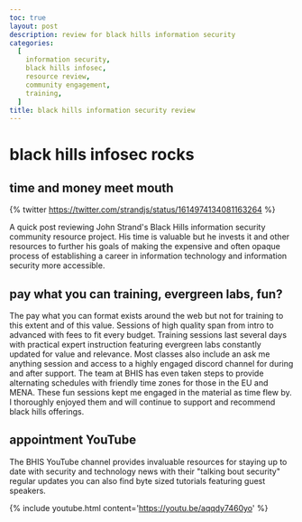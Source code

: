 ```yaml
---
toc: true
layout: post
description: review for black hills information security
categories:
  [
    information security,
    black hills infosec,
    resource review,
    community engagement,
    training,
  ]
title: black hills information security review
---
```


# black hills infosec rocks

## time and money meet mouth

{% twitter https://twitter.com/strandjs/status/1614974134081163264 %}

A quick post reviewing John Strand's Black Hills information security community
resource project. His time is valuable but he invests it and other resources to
further his goals of making the expensive and often opaque process of
establishing a career in information technology and information security more
accessible.

## pay what you can training, evergreen labs, fun?

The pay what you can format exists around the web but not for training to this
extent and of this value. Sessions of high quality span from intro to advanced
with fees to fit every budget. Training sessions last several days with
practical expert instruction featuring evergreen labs constantly updated for
value and relevance. Most classes also include an ask me anything session and
access to a highly engaged discord channel for during and after support. The
team at BHIS has even taken steps to provide alternating schedules with friendly
time zones for those in the EU and MENA. These fun sessions kept me engaged in
the material as time flew by. I thoroughly enjoyed them and will continue to
support and recommend black hills offerings.

## appointment YouTube

The BHIS YouTube channel provides invaluable resources for staying up to date
with security and technology news with their "talking bout security" regular
updates you can also find byte sized tutorials featuring guest speakers.

{% include youtube.html content='<a href="https://youtu.be/aqqdy7460yo">https://youtu.be/aqqdy7460yo</a>' %}
